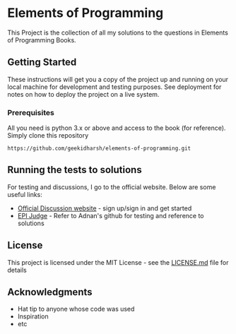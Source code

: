# Elements of Programming 

This Project is the collection of all my solutions to the questions in Elements of Programming Books.

## Getting Started

These instructions will get you a copy of the project up and running on your local machine for development and testing purposes. See deployment for notes on how to deploy the project on a live system.

### Prerequisites

All you need is python 3.x or above and access to the book (for reference).
Simply clone this repository

```
https://github.com/geekidharsh/elements-of-programming.git
```


## Running the tests to solutions

For testing and discussions, I go to the official website. Below are some useful links:

* [Official Discussion website](https://elementsofprogramminginterviews.com/) - sign up/sign in and get started
* [EPI Judge](https://github.com/adnanaziz/EPIJudge) - Refer to Adnan's github for testing and reference to solutions


## License

This project is licensed under the MIT License - see the [LICENSE.md](LICENSE.md) file for details

## Acknowledgments

* Hat tip to anyone whose code was used
* Inspiration
* etc

